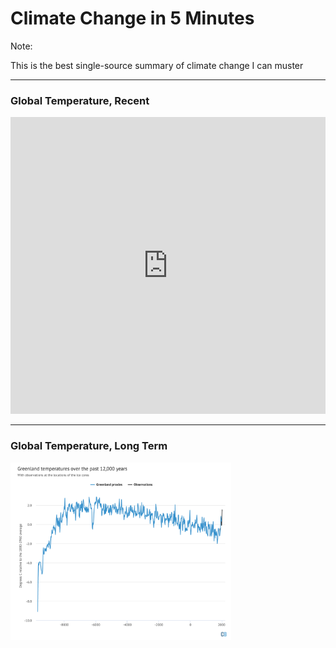 # Climate Change in 5 Minutes

Note:

This is the best single-source summary of climate change I can muster

---

### Global Temperature, Recent

<iframe src="https://datahub.io/core/global-temp/view/0" width="100%" height="475px" frameborder="0"></iframe>

---

### Global Temperature, Long Term

<img src="img/ice_core_history.png" alt="" height="70%" width="70%">
